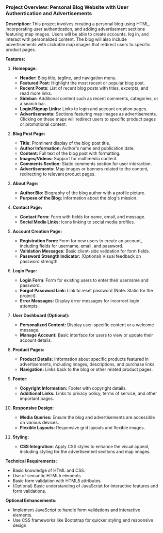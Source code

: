 
### Project Overview: Personal Blog Website with User Authentication and Advertisements

**Description:**
This project involves creating a personal blog using HTML, incorporating user authentication, and adding advertisement sections featuring map images. Users will be able to create accounts, log in, and interact with personalized content. The blog will also include advertisements with clickable map images that redirect users to specific product pages.

**Features:**

1. **Homepage:**
   - **Header:** Blog title, tagline, and navigation menu.
   - **Featured Post:** Highlight the most recent or popular blog post.
   - **Recent Posts:** List of recent blog posts with titles, excerpts, and read more links.
   - **Sidebar:** Additional content such as recent comments, categories, or a search bar.
   - **Login/Signup Links:** Links to login and account creation pages.
   - **Advertisements:** Sections featuring map images as advertisements. Clicking on these maps will redirect users to specific product pages or promotional content.

2. **Blog Post Page:**
   - **Title:** Prominent display of the blog post title.
   - **Author Information:** Author's name and publication date.
   - **Content:** Full text of the blog post with formatting.
   - **Images/Videos:** Support for multimedia content.
   - **Comments Section:** Static comments section for user interaction.
   - **Advertisements:** Map images or banners related to the content, redirecting to relevant product pages.

3. **About Page:**
   - **Author Bio:** Biography of the blog author with a profile picture.
   - **Purpose of the Blog:** Information about the blog's mission.

4. **Contact Page:**
   - **Contact Form:** Form with fields for name, email, and message.
   - **Social Media Links:** Icons linking to social media profiles.

5. **Account Creation Page:**
   - **Registration Form:** Form for new users to create an account, including fields for username, email, and password.
   - **Validation Messages:** Basic client-side validation for form fields.
   - **Password Strength Indicator:** (Optional) Visual feedback on password strength.

6. **Login Page:**
   - **Login Form:** Form for existing users to enter their username and password.
   - **Forgot Password Link:** Link to reset password (Note: Static for the project).
   - **Error Messages:** Display error messages for incorrect login attempts.

7. **User Dashboard (Optional):**
   - **Personalized Content:** Display user-specific content or a welcome message.
   - **Manage Account:** Basic interface for users to view or update their account details.

8. **Product Pages:**
   - **Product Details:** Information about specific products featured in advertisements, including images, descriptions, and purchase links.
   - **Navigation:** Links back to the blog or other related product pages.

9. **Footer:**
   - **Copyright Information:** Footer with copyright details.
   - **Additional Links:** Links to privacy policy, terms of service, and other important pages.

10. **Responsive Design:**
    - **Media Queries:** Ensure the blog and advertisements are accessible on various devices.
    - **Flexible Layouts:** Responsive grid layouts and flexible images.

11. **Styling:**
    - **CSS Integration:** Apply CSS styles to enhance the visual appeal, including styling for the advertisement sections and map images.

**Technical Requirements:**
- Basic knowledge of HTML and CSS.
- Use of semantic HTML5 elements.
- Basic form validation with HTML5 attributes.
- (Optional) Basic understanding of JavaScript for interactive features and form validations.

**Optional Enhancements:**
- Implement JavaScript to handle form validations and interactive elements.
- Use CSS frameworks like Bootstrap for quicker styling and responsive design.



